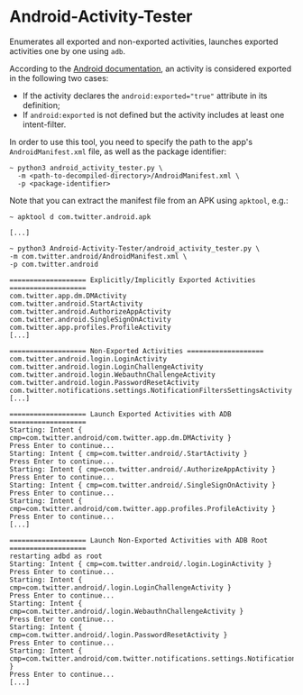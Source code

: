 # Android-Activity-Tester
Enumerates all exported and non-exported activities, launches exported activities one by one using `adb`.

According to the [Android documentation](https://developer.android.com/guide/topics/manifest/activity-element#exported), an activity is considered exported in the following two cases:

* If the activity declares the `android:exported="true"` attribute in its definition;
* If `android:exported` is not defined but the activity includes at least one intent-filter.

In order to use this tool, you need to specify the path to the app's `AndroidManifest.xml` file, as well as the package identifier:

```
~ python3 android_activity_tester.py \
  -m <path-to-decompiled-directory>/AndroidManifest.xml \
  -p <package-identifier>
```

Note that you can extract the manifest file from an APK using `apktool`, e.g.:

```
~ apktool d com.twitter.android.apk

[...]

~ python3 Android-Activity-Tester/android_activity_tester.py \
-m com.twitter.android/AndroidManifest.xml \
-p com.twitter.android

=================== Explicitly/Implicitly Exported Activities =================== 
com.twitter.app.dm.DMActivity
com.twitter.android.StartActivity
com.twitter.android.AuthorizeAppActivity
com.twitter.android.SingleSignOnActivity
com.twitter.app.profiles.ProfileActivity
[...]

=================== Non-Exported Activities ===================
com.twitter.android.login.LoginActivity
com.twitter.android.login.LoginChallengeActivity
com.twitter.android.login.WebauthnChallengeActivity
com.twitter.android.login.PasswordResetActivity
com.twitter.notifications.settings.NotificationFiltersSettingsActivity
[...]

=================== Launch Exported Activities with ADB ===================
Starting: Intent { cmp=com.twitter.android/com.twitter.app.dm.DMActivity }
Press Enter to continue...
Starting: Intent { cmp=com.twitter.android/.StartActivity }
Press Enter to continue...
Starting: Intent { cmp=com.twitter.android/.AuthorizeAppActivity }
Press Enter to continue...
Starting: Intent { cmp=com.twitter.android/.SingleSignOnActivity }
Press Enter to continue...
Starting: Intent { cmp=com.twitter.android/com.twitter.app.profiles.ProfileActivity }
Press Enter to continue...
[...]

=================== Launch Non-Exported Activities with ADB Root ===================
restarting adbd as root
Starting: Intent { cmp=com.twitter.android/.login.LoginActivity }
Press Enter to continue...
Starting: Intent { cmp=com.twitter.android/.login.LoginChallengeActivity }
Press Enter to continue...
Starting: Intent { cmp=com.twitter.android/.login.WebauthnChallengeActivity }
Press Enter to continue...
Starting: Intent { cmp=com.twitter.android/.login.PasswordResetActivity }
Press Enter to continue...
Starting: Intent { cmp=com.twitter.android/com.twitter.notifications.settings.NotificationFiltersSettingsActivity }
Press Enter to continue...
[...]